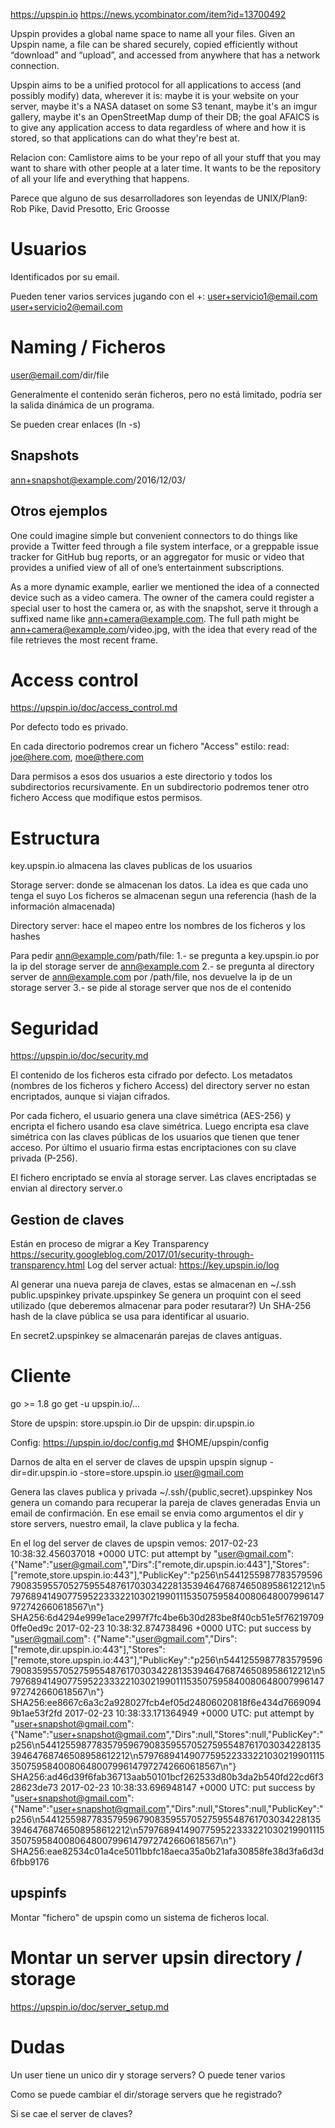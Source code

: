 https://upspin.io
https://news.ycombinator.com/item?id=13700492

Upspin provides a global name space to name all your files. Given an Upspin name, a file can be shared securely, copied efficiently without “download” and “upload”, and accessed from anywhere that has a network connection.

Upspin aims to be a unified protocol for all applications to access (and possibly modify) data, wherever it is: maybe it is your website on your server, maybe it's a NASA dataset on some S3 tenant, maybe it's an imgur gallery, maybe it's an OpenStreetMap dump of their DB; the goal AFAICS is to give any application access to data regardless of where and how it is stored, so that applications can do what they're best at.

Relacion con:
Camlistore aims to be your repo of all your stuff that you may want to share with other people at a later time. It wants to be the repository of all your life and everything that happens.

Parece que alguno de sus desarrolladores son leyendas de UNIX/Plan9: Rob Pike, David Presotto, Eric Groosse


# Usuarios
Identificados por su email.

Pueden tener varios services jugando con el +:
user+servicio1@email.com
user+servicio2@email.com


# Naming / Ficheros
user@email.com/dir/file

Generalmente el contenido serán ficheros, pero no está limitado, podría ser la salida dinámica de un programa.

Se pueden crear enlaces (ln -s)

## Snapshots
ann+snapshot@example.com/2016/12/03/

## Otros ejemplos
One could imagine simple but convenient connectors to do things like provide a Twitter feed through a file system interface, or a greppable issue tracker for GitHub bug reports, or an aggregator for music or video that provides a unified view of all of one’s entertainment subscriptions.

As a more dynamic example, earlier we mentioned the idea of a connected device such as a video camera. The owner of the camera could register a special user to host the camera or, as with the snapshot, serve it through a suffixed name like ann+camera@example.com. The full path might be ann+camera@example.com/video.jpg, with the idea that every read of the file retrieves the most recent frame.


# Access control
https://upspin.io/doc/access_control.md

Por defecto todo es privado.

En cada directorio podremos crear un fichero "Access" estilo:
read: joe@here.com, moe@there.com

Dara permisos a esos dos usuarios a este directorio y todos los subdirectorios recursivamente.
En un subdirectorio podremos tener otro fichero Access que modifique estos permisos.


# Estructura
key.upspin.io almacena las claves publicas de los usuarios

Storage server: donde se almacenan los datos. La idea es que cada uno tenga el suyo
Los ficheros se almacenan segun una referencia (hash de la información almacenada)

Directory server: hace el mapeo entre los nombres de los ficheros y los hashes

Para pedir ann@example.com/path/file:
  1.- se pregunta a key.upspin.io por la ip del storage server de ann@example.com
  2.- se pregunta al directory server de ann@example.com por /path/file, nos devuelve la ip de un storage server
  3.- se pide al storage server que nos de el contenido


# Seguridad
https://upspin.io/doc/security.md

El contenido de los ficheros esta cifrado por defecto.
Los metadatos (nombres de los ficheros y fichero Access) del directory server no estan encriptados, aunque si viajan cifrados.

Por cada fichero, el usuario genera una clave simétrica (AES-256) y encripta el fichero usando esa clave simétrica.
Luego encripta esa clave simétrica con las claves públicas de los usuarios que tienen que tener acceso.
Por último el usuario firma estas encriptaciones con su clave privada (P-256).

El fichero encriptado se envía al storage server.
Las claves encriptadas se envian al directory server.o

## Gestion de claves
Están en proceso de migrar a Key Transparency https://security.googleblog.com/2017/01/security-through-transparency.html
Log del server actual: https://key.upspin.io/log

Al generar una nueva pareja de claves, estas se almacenan en ~/.ssh
  public.upspinkey
  private.upspinkey
Se genera un proquint con el seed utilizado (que deberemos almacenar para poder resutarar?)
Un SHA-256 hash de la clave pública se usa para identificar al usuario.

En secret2.upspinkey se almacenarán parejas de claves antiguas.




# Cliente
go >= 1.8
go get -u upspin.io/...

Store de upspin: store.upspin.io
Dir de upspin: dir.upspin.io

Config: https://upspin.io/doc/config.md
$HOME/upspin/config

Darnos de alta en el server de claves de upspin
upspin signup -dir=dir.upspin.io -store=store.upspin.io user@gmail.com

Genera las claves publica y privada ~/.ssh/{public,secret}.upspinkey
Nos genera un comando para recuperar la pareja de claves generadas
Envia un email de confirmación. En ese email se envia como argumentos el dir y store servers, nuestro email, la clave publica y la fecha.


En el log del server de claves de upspin vemos:
2017-02-23 10:38:32.456037018 +0000 UTC: put attempt by "user@gmail.com": {"Name":"user@gmail.com","Dirs":["remote,dir.upspin.io:443"],"Stores":["remote,store.upspin.io:443"],"PublicKey":"p256\n54412559877835795967908359557052759554876170303422813539464768746508958612212\n57976894149077595223332210302199011153507595840080648007996147972742660618567\n"}
SHA256:6d4294e999e1ace2997f7fc4be6b30d283be8f40cb51e5f762197090ffe0ed9c
2017-02-23 10:38:32.874738496 +0000 UTC: put success by "user@gmail.com": {"Name":"user@gmail.com","Dirs":["remote,dir.upspin.io:443"],"Stores":["remote,store.upspin.io:443"],"PublicKey":"p256\n54412559877835795967908359557052759554876170303422813539464768746508958612212\n57976894149077595223332210302199011153507595840080648007996147972742660618567\n"}
SHA256:ee8667c6a3c2a928027fcb4ef05d24806020818f6e434d76690949b1ae53f2fd
2017-02-23 10:38:33.171364949 +0000 UTC: put attempt by "user+snapshot@gmail.com": {"Name":"user+snapshot@gmail.com","Dirs":null,"Stores":null,"PublicKey":"p256\n54412559877835795967908359557052759554876170303422813539464768746508958612212\n57976894149077595223332210302199011153507595840080648007996147972742660618567\n"}
SHA256:ad46d39f6fab36713aab50101bcf262533d80b3da2b540fd22cd6f328623de73
2017-02-23 10:38:33.696948147 +0000 UTC: put success by "user+snapshot@gmail.com": {"Name":"user+snapshot@gmail.com","Dirs":null,"Stores":null,"PublicKey":"p256\n54412559877835795967908359557052759554876170303422813539464768746508958612212\n57976894149077595223332210302199011153507595840080648007996147972742660618567\n"}
SHA256:eae82534c01a4ce5011bbfc18aeca35a0b21afa30858fe38d3fa6d3d6fbb9176


## upspinfs
Montar "fichero" de upspin como un sistema de ficheros local.


# Montar un server upsin directory / storage
https://upspin.io/doc/server_setup.md


# Dudas
Un user tiene un unico dir y storage servers? O puede tener varios

Como se puede cambiar el dir/storage servers que he registrado?

Si se cae el server de claves?

